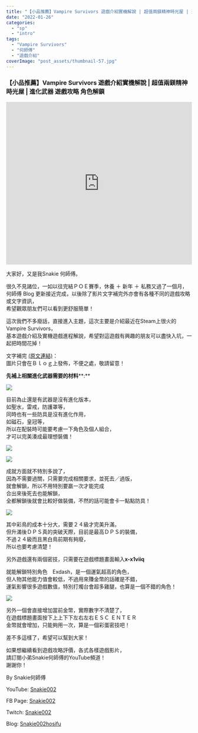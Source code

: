 ```yaml
---
title: "【小品推薦】Vampire Survivors 遊戲介紹實機解說 | 超值兩鎂精神時光屋 | 進化武器 遊戲攻略 角色解鎖"
date: "2022-01-26"
categories: 
  - "sp"
  - "intro"
tags: 
  - "Vampire Survivors"
  - "何師傅"
  - "遊戲介紹"
coverImage: "post_assets/thumbnail-57.jpg"
---
```


### 【小品推薦】Vampire Survivors 遊戲介紹實機解說 | 超值兩鎂精神時光屋 | 進化武器 遊戲攻略 角色解鎖

<iframe width="100%" height="440"src="https://www.youtube.com/embed/ulRTptvSuwY"
  title="YouTube video player" frameborder="0" allow="accelerometer; autoplay;
  clipboard-write; encrypted-media; gyroscope; picture-in-picture; web-share"
  referrerpolicy="strict-origin-when-cross-origin" allowfullscreen></iframe>

大家好，又是我Snakie 何師傅。  

  
很久不見諸位，一如以往完結ＰＯＥ賽季，休養 ＋ 新年 ＋ 私務又過了一個月，  
何師傅 Blog 更新接近完成，以後除了影片文字補完外亦會有各種不同的遊戲攻略或文字資訊，  
希望觀眾朋友們可以看到更舒服簡單！  

  
這次我們不多廢話，直接進入主題，這次主要是介紹最近在Steam上很火的Vampire Survivors，  
基本遊戲介紹及實機遊戲進程解說，希望對這遊戲有興趣的朋友可以盡快入坑，一起把時間花掉！  

  
文字補完 [(原文連結)](https://snakie002hosifu.blog/vs1/)：  
圖片只會在Ｂｌｏｇ上發佈，不便之處，敬請留意！  

  
**先補上相關進化武器需要的材料****:**  

  
![](post_assets/2-23-718x1024.png)  

  
目前為止還是有武器是沒有進化版本，  
如聖水，雷戒，防護罩等，  
同時也有一些防具是沒有進化作用，  
如磁石，皇冠等，  
所以在配裝時可能要考慮一下角色及個人組合，  
才可以完美湊成最理想裝備！  

  
![](post_assets/4-12-863x1024.png)  

  
![](post_assets/3-19.png)  

  
成就方面就不特別多說了，  
因為不需要過關，只需要完成相關要求，並死去／過版，  
就會解鎖，所以不用特別要嬴一次才能完成  
合出來後死去也能解鎖，  
全都解鎖後就會比較好做裝備，不然的話可能會卡一點點防具！  

  
![](post_assets/2022-01-22-13-02-41.mp4_snapshot_01.54.01.750-1024x576.jpg)  

  
其中彩鳥的成本十分大，需要２４級才完美升滿，  
但升滿後ＤＰＳ真的突破天際，目前是最高ＤＰＳ的裝備，  
不過２４級而且黑白鳥前期有夠廢，  
所以也要考慮清楚！  

  
另外遊戲還有兩個密技，只需要在遊戲標題畫面輸入**x-x1viiq**  

  
就能解鎖特別角色　Exdash，是一個運氣超高的角色，  
但人物其他能力值會較低，不過用來賺金幣的話確是不錯，  
運氣影響很多遊戲數值，特別打燭台會超多雞腿，也算是一個不錯的角色！  

  
![](post_assets/5-4-1024x865.png)  

  
另外一個會直接增加當前金幣，實際數字不清楚了，  
在遊戲標題畫面按下上上下下左右左右ＥＳＣ ＥＮＴＥＲ  
金幣就會增加，只能夠用一次，算是一個彩蛋密技吧！  

  
差不多這樣了，希望可以幫到大家！  

  
如果想繼續看到遊戲攻略評價，各式各樣遊戲影片，  
請訂閱小弟Snakie何師傅的YouTube頻道！  
謝謝你！  

  
By Snakie何師傅  

  
YouTube: [Snakie002](https://www.youtube.com/channel/UCDOMLG_RBSoqVHK3sIYJeLA)  

  
FB Page: [Snakie002](https://www.facebook.com/Snakie002/)  

  
Twitch: [Snakie002](https://www.twitch.tv/snakie002/)  

  
Blog: [Snakie002hosifu](https://snakie002hosifu.blog/)
